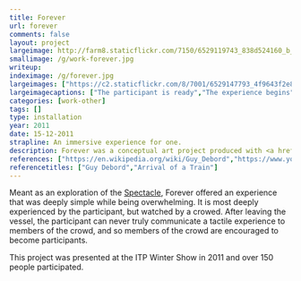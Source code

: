 ```yaml
---
title: Forever
url: forever
comments: false
layout: project
largeimage: http://farm8.staticflickr.com/7150/6529119743_838d524160_b_d.jpg
smallimage: /g/work-forever.jpg
writeup: 
indeximage: /g/forever.jpg
largeimages: ["https://c2.staticflickr.com/8/7001/6529147793_4f9643f2e8_b.jpg","https://c2.staticflickr.com/8/7150/6529119743_838d524160_b.jpg","https://c1.staticflickr.com/7/6104/6330078975_92b92330c0_b.jpg","https://c1.staticflickr.com/7/6094/6330860712_c4eac62a29_b.jpg","https://c1.staticflickr.com/7/6232/6330110665_6c86fd3c15_b.jpg"]
largeimagecaptions: ["The participant is ready","The experience begins","Forever","Lily Szajnberg","Paul May"]
categories: [work-other]
tags: []
type: installation
year: 2011
date: 15-12-2011
strapline: An immersive experience for one.
description: Forever was a conceptual art project produced with <a href="http://www.lilyszajnberg.com/">Lily Szajnberg</a>. A single participant wearing ear protection enters a dark vessel. The walls of the vessel inflate, enveloping the participant in a tight embrace. After a number of minutes, the walls deflate, the participant exits and the experience begins again. 
references: ["https://en.wikipedia.org/wiki/Guy_Debord","https://www.youtube.com/watch?v=1dgLEDdFddk"]
referencetitles: ["Guy Debord","Arrival of a Train"]
---
```

Meant as an exploration of the <a href="http://en.wikipedia.org/wiki/Spectacle">Spectacle</a>, Forever offered an experience that was deeply simple while being overwhelming. It is most deeply experienced by the participant, but watched by a crowed. After leaving the vessel, the participant can never truly communicate a tactile experience to members of the crowd, and so members of the crowd are encouraged to become participants. 

This project was presented at the ITP Winter Show in 2011 and over 150 people participated. 